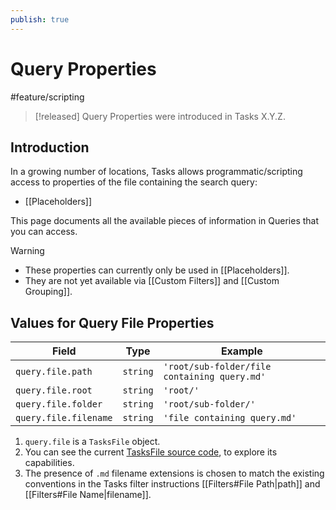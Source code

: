 ```yaml
---
publish: true
---
```


# Query Properties

<span class="related-pages">#feature/scripting</span>

> [!released]
> Query Properties were introduced in Tasks X.Y.Z.

## Introduction

In a growing number of locations, Tasks allows programmatic/scripting access to properties of the file containing the search query:

- [[Placeholders]]

This page documents all the available pieces of information in Queries that you can access.

> [!warning]
>
> - These properties can currently only be used in [[Placeholders]].
> - They are not yet available via [[Custom Filters]] and [[Custom Grouping]].

## Values for Query File Properties

<!-- placeholder to force blank line before included text --><!-- include: QueryProperties.test.query_file_properties.approved.md -->

| Field | Type | Example |
| ----- | ----- | ----- |
| `query.file.path` | `string` | `'root/sub-folder/file containing query.md'` |
| `query.file.root` | `string` | `'root/'` |
| `query.file.folder` | `string` | `'root/sub-folder/'` |
| `query.file.filename` | `string` | `'file containing query.md'` |

<!-- placeholder to force blank line after included text --><!-- endInclude -->

1. `query.file` is a `TasksFile` object.
1. You can see the current [TasksFile source code](https://github.com/obsidian-tasks-group/obsidian-tasks/blob/main/src/Scripting/TasksFile.ts), to explore its capabilities.
1. The presence of `.md` filename extensions is chosen to match the existing conventions in the Tasks filter instructions [[Filters#File Path|path]] and [[Filters#File Name|filename]].
